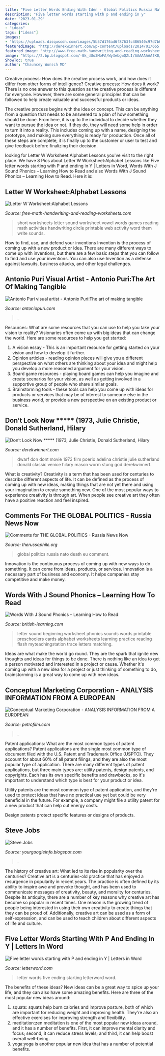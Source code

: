 ```yaml
---
title: "Five Letter Words Ending With Iden - Global Politics Russia Nato Death Eu Comment"
description: "Five letter words starting with p and ending in y"
date: "2023-01-29"
categories:
- "ideas"
tags: ["ideas"]
images:
- "https://uploads.disquscdn.com/images/5b57d176ad6f8763fc486540c97d7b0c7e69900a9189e0970df63a05cde59b16.jpg"
featuredImage: "http://derekwinnert.com/wp-content/uploads/2014/01/665.jpg"
featured_image: "http://www.free-math-handwriting-and-reading-worksheets.com/images/letter-w-worksheet-06.jpg"
image: "https://2.bp.blogspot.com/-Gk_dUo3MoFA/Wy3ebgwQZLI/AAAAAAAAfK0/x5SjqlpMsBIfeCMb3sxQFyLQG2YpA4mqgCK4BGAYYCw/s1600/picture-718108.jpg"
ShowToc: true
author: "Chauncey Wunsch MD"
---
```



Creative process: How does the creative process work, and how does it differ from other forms of intelligence?
Creative process: How does it work?
There is no one answer to this question as the creative process is different for everyone. However, there are some general principles that can be followed to help create valuable and successful products or ideas. 

The creative process begins with the idea or concept. This can be anything from a question that needs to be answered to a plan of how something should be done. From here, it is up to the individual to decide whether they want to pursue the idea or not. If they do, they will need some help in order to turn it into a reality. This includes coming up with a name, designing the prototype, and making sure everything is ready for production. Once all of these steps are complete, it is finally up to the customer or user to test and give feedback before finalizing their decision.

	

		
looking for Letter W Worksheet:Alphabet Lessons you've visit to the right place. We have 8 Pics about Letter W Worksheet:Alphabet Lessons like Five letter words starting with P and ending in Y | Letters in Word, Words With J Sound Phonics – Learning How to Read and also Words With J Sound Phonics – Learning How to Read. Here it is:
		
    
## Letter W Worksheet:Alphabet Lessons

<img loading=lazy src="http://www.free-math-handwriting-and-reading-worksheets.com/images/letter-w-worksheet-06.jpg" onerror="this.onerror=null;this.src='https://tse1.mm.bing.net/th?id=OIP.1-kEea5bWrt-w5ldIYyocgHaKL&amp;pid=15.1';" alt="Letter W Worksheet:Alphabet Lessons">

_Source: free-math-handwriting-and-reading-worksheets.com_

>short worksheets letter sound worksheet vowel words games reading math activities handwriting circle printable web activity word them write sounds. 

	

How to find, use, and defend your inventions
Invention is the process of coming up with a new product or idea. There are many different ways to come up with inventions, but there are a few basic steps that you can follow to find and use your inventions. You can also use Invention as a defense against lawsuits, business attacks, and other legal challenges.

    
## Antonio Puri Visual Artist - ﻿Antonio Puri:The Art Of Making Tangible

<img loading=lazy src="http://www.antoniopuri.com/yahoo_site_admin/assets/images/image1.94142654_std.jpeg" onerror="this.onerror=null;this.src='https://tse3.mm.bing.net/th?id=OIP.ydMUZhT9-20k2BO-T263vQHaCw&amp;pid=15.1';" alt="Antonio Puri visual artist - ﻿Antonio Puri:The art of making tangible">

_Source: antoniopuri.com_

>. 

	

Resources: What are some resources that you can use to help you take your vision to reality?
Visionaries often come up with big ideas that can change the world. Here are some resources to help you get started: 
1. A vision essay - This is an important resource for getting started on your vision and how to develop it further. 
2. Opinion articles - reading opinion pieces will give you a different perspective on what others are thinking about your idea and might help you develop a more reasoned argument for your vision. 
3. Board game resources - playing board games can help you imagine and create scenarios for your vision, as well as getting involved in a supportive group of people who share similar goals. 
4. Brainstorming tools - these tools can help you come up with ideas for products or services that may be of interest to someone else in the business world, or provide a new perspective on an existing product or service.

    
## Don’t Look Now ***** (1973, Julie Christie, Donald Sutherland, Hilary

<img loading=lazy src="http://derekwinnert.com/wp-content/uploads/2014/01/665.jpg" onerror="this.onerror=null;this.src='https://tse1.mm.bing.net/th?id=OIP.F4FBgPmgos84iUO-UdvK8wHaEl&amp;pid=15.1';" alt="Don’t Look Now ***** (1973, Julie Christie, Donald Sutherland, Hilary">

_Source: derekwinnert.com_

>dwarf don dont movie 1973 film poerio adelina christie julie sutherland donald classic venice hilary mason worm stung god derekwinnert. 

	

What is creativity?
Creativity is a term that has been used for centuries to describe different aspects of life. It can be defined as the process of coming up with new ideas, making things that are not yet there and using your imagination to create something new. One of the most popular ways to experience creativity is through art. When people see creative art they often have a positive reaction and feel inspired.

    
## Comments For THE GLOBAL POLITICS - Russia News Now

<img loading=lazy src="https://uploads.disquscdn.com/images/5b57d176ad6f8763fc486540c97d7b0c7e69900a9189e0970df63a05cde59b16.jpg" onerror="this.onerror=null;this.src='https://tse1.mm.bing.net/th?id=OIP.H225HNvwPSJ-pDuaXrugYAHaK8&amp;pid=15.1';" alt="Comments for THE GLOBAL POLITICS - Russia News Now">

_Source: therussophile.org_

>global politics russia nato death eu comment. 

	

Innovation is the continuous process of coming up with new ways to do something. It can come from ideas, products, or services. Innovation is a necessary part of business and economy. It helps companies stay competitive and make money.

    
## Words With J Sound Phonics – Learning How To Read

<img loading=lazy src="https://i.pinimg.com/originals/c2/72/08/c2720885984a55e89c541cde82dd3267.jpg" onerror="this.onerror=null;this.src='https://tse2.mm.bing.net/th?id=OIP.3PxUkIAt039Zr-X7sZ7ZcgAAAA&amp;pid=15.1';" alt="Words With J Sound Phonics – Learning How to Read">

_Source: british-learning.com_

>letter sound beginning worksheet phonics sounds words printable preschoolers cards alphabet worksheets learning practice reading flash myteachingstation trace letters matching. 

	

Ideas are what make the world go round. They are the spark that ignite new thoughts and ideas for things to be done. There is nothing like an idea to get a person motivated and interested in a project or cause. Whether it's coming up with a new idea for a project or just thinking of something to do, brainstorming is a great way to come up with new ideas.

    
## Conceptual Marketing Corporation - ANALYSIS INFORMATION FROM A EUROPEAN

<img loading=lazy src="https://petrofilm.com/yahoo_site_admin/assets/images/irans_ambasade_oslo_B.15930159_std.jpg" onerror="this.onerror=null;this.src='https://tse1.mm.bing.net/th?id=OIP.7XydsOGOdexdBT3Xgmw8pwHaE0&amp;pid=15.1';" alt="Conceptual Marketing Corporation - ANALYSIS INFORMATION FROM A EUROPEAN">

_Source: petrofilm.com_

>. 

	

Patent applications: What are the most common types of patent applications?
Patent applications are the single most common type of document filed with the U.S. Patent and Trademark Office (USPTO). They account for about 60% of all patent filings, and they are also the most popular type of application.
There are many different types of patent applications, but three main types are: utility patents, design patents, and copyrights. Each has its own specific benefits and drawbacks, so it's important to understand which type is best for your product or idea.

 Utility patents are the most common type of patent application, and they're used to protect ideas that have no practical use yet but could be very beneficial in the future. For example, a company might file a utility patent for a new product that can help cut energy costs.

Design patents protect specific features or designs of products.

    
## Steve Jobs

<img loading=lazy src="https://2.bp.blogspot.com/-Gk_dUo3MoFA/Wy3ebgwQZLI/AAAAAAAAfK0/x5SjqlpMsBIfeCMb3sxQFyLQG2YpA4mqgCK4BGAYYCw/s1600/picture-718108.jpg" onerror="this.onerror=null;this.src='https://tse3.mm.bing.net/th?id=OIP.PPuMB-cL9OiONSibqMkQRwHaEK&amp;pid=15.1';" alt="Steve Jobs">

_Source: yourgoogleinfo.blogspot.com_

>. 

	

The history of creative art: What led to its rise in popularity over the centuries?
Creative art is a centuries-old practice that has enjoyed a resurgence in popularity in recent years. The practice is often defined by its ability to inspire awe and provoke thought, and has been used to communicate messages of creativity, beauty, and morality for centuries. Despite its antiquity, there are a number of key reasons why creative art has become so popular in recent times. One reason is the growing trend of people being interested in using their own creativity to create things that they can be proud of. Additionally, creative art can be used as a form of self-expression, and can be used to teach children about different aspects of life and culture.

    
## Five Letter Words Starting With P And Ending In Y | Letters In Word

<img loading=lazy src="https://letterword.com/wp-content/uploads/2011/04/Five-letter-words-starting-with-P-and-ending-in-Y.jpg" onerror="this.onerror=null;this.src='https://tse2.mm.bing.net/th?id=OIP.kdqgw4FN8rjE_kYsaDD5kQAAAA&amp;pid=15.1';" alt="Five letter words starting with P and ending in Y | Letters in Word">

_Source: letterword.com_

>letter words five ending starting letterword word. 

	

The benefits of these ideas?
New ideas can be a great way to spice up your life, and they can also have some amazing benefits. Here are three of the most popular new ideas around: 
1. squats: squats help burn calories and improve posture, both of which are important for reducing weight and improving health. They're also an effective exercises for improving strength and flexibility. 
2. meditation:zen meditation is one of the most popular new ideas around, and it has a number of benefits. First, it can improve mental clarity and focus; second, it can reduce stress levels; and third, it can help boost overall well-being. 
3. yoga:yoga is another popular new idea that has a number of potential benefits.

